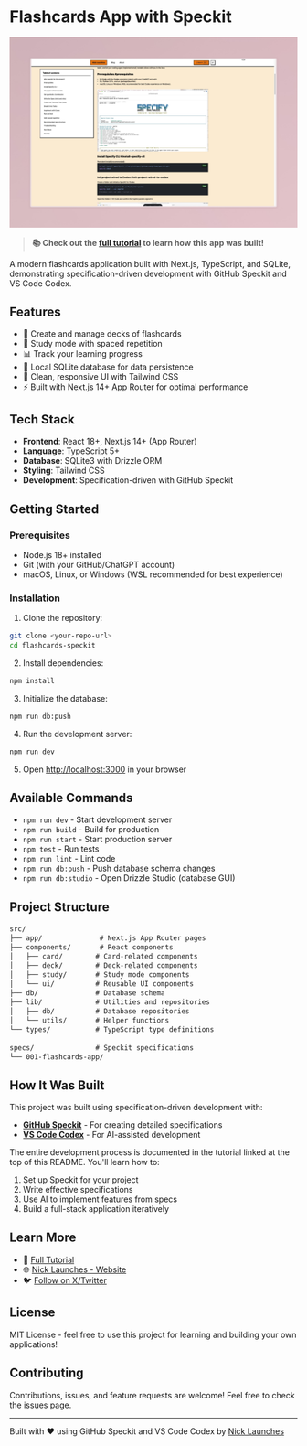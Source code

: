# Flashcards App with Speckit

[![Tutorial](./docs/tutorial-header.jpeg)](https://nicklaunches.com/blog/build-flashcards-app-github-speckit-vscode-codex-tutorial)

> **📚 Check out the [full tutorial](https://nicklaunches.com/blog/build-flashcards-app-github-speckit-vscode-codex-tutorial) to learn how this app was built!**

A modern flashcards application built with Next.js, TypeScript, and SQLite, demonstrating specification-driven development with GitHub Speckit and VS Code Codex.

## Features

- 📝 Create and manage decks of flashcards
- 🎯 Study mode with spaced repetition
- 📊 Track your learning progress
- 💾 Local SQLite database for data persistence
- 🎨 Clean, responsive UI with Tailwind CSS
- ⚡ Built with Next.js 14+ App Router for optimal performance

## Tech Stack

- **Frontend**: React 18+, Next.js 14+ (App Router)
- **Language**: TypeScript 5+
- **Database**: SQLite3 with Drizzle ORM
- **Styling**: Tailwind CSS
- **Development**: Specification-driven with GitHub Speckit

## Getting Started

### Prerequisites

- Node.js 18+ installed
- Git (with your GitHub/ChatGPT account)
- macOS, Linux, or Windows (WSL recommended for best experience)

### Installation

1. Clone the repository:
```bash
git clone <your-repo-url>
cd flashcards-speckit
```

2. Install dependencies:
```bash
npm install
```

3. Initialize the database:
```bash
npm run db:push
```

4. Run the development server:
```bash
npm run dev
```

5. Open [http://localhost:3000](http://localhost:3000) in your browser

## Available Commands

- `npm run dev` - Start development server
- `npm run build` - Build for production
- `npm run start` - Start production server
- `npm test` - Run tests
- `npm run lint` - Lint code
- `npm run db:push` - Push database schema changes
- `npm run db:studio` - Open Drizzle Studio (database GUI)

## Project Structure

```
src/
├── app/              # Next.js App Router pages
├── components/       # React components
│   ├── card/        # Card-related components
│   ├── deck/        # Deck-related components
│   ├── study/       # Study mode components
│   └── ui/          # Reusable UI components
├── db/              # Database schema
├── lib/             # Utilities and repositories
│   ├── db/          # Database repositories
│   └── utils/       # Helper functions
└── types/           # TypeScript type definitions

specs/               # Speckit specifications
└── 001-flashcards-app/
```

## How It Was Built

This project was built using specification-driven development with:

- **[GitHub Speckit](https://github.com/features/copilot)** - For creating detailed specifications
- **[VS Code Codex](https://code.visualstudio.com/)** - For AI-assisted development

The entire development process is documented in the tutorial linked at the top of this README. You'll learn how to:

1. Set up Speckit for your project
2. Write effective specifications
3. Use AI to implement features from specs
4. Build a full-stack application iteratively

## Learn More

- 📖 [Full Tutorial](https://nicklaunches.com/blog/build-flashcards-app-github-speckit-vscode-codex-tutorial)
- 🌐 [Nick Launches - Website](https://nicklaunches.com)
- 🐦 [Follow on X/Twitter](https://x.com/nicklaunches)

## License

MIT License - feel free to use this project for learning and building your own applications!

## Contributing

Contributions, issues, and feature requests are welcome! Feel free to check the issues page.

---

Built with ❤️ using GitHub Speckit and VS Code Codex by [Nick Launches](https://nicklaunches.com)
